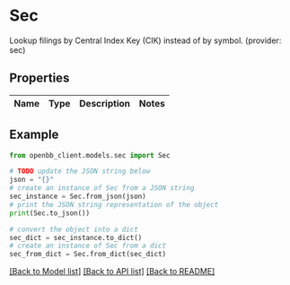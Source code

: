# Sec

Lookup filings by Central Index Key (CIK) instead of by symbol. (provider: sec)

## Properties

Name | Type | Description | Notes
------------ | ------------- | ------------- | -------------

## Example

```python
from openbb_client.models.sec import Sec

# TODO update the JSON string below
json = "{}"
# create an instance of Sec from a JSON string
sec_instance = Sec.from_json(json)
# print the JSON string representation of the object
print(Sec.to_json())

# convert the object into a dict
sec_dict = sec_instance.to_dict()
# create an instance of Sec from a dict
sec_from_dict = Sec.from_dict(sec_dict)
```
[[Back to Model list]](../README.md#documentation-for-models) [[Back to API list]](../README.md#documentation-for-api-endpoints) [[Back to README]](../README.md)


